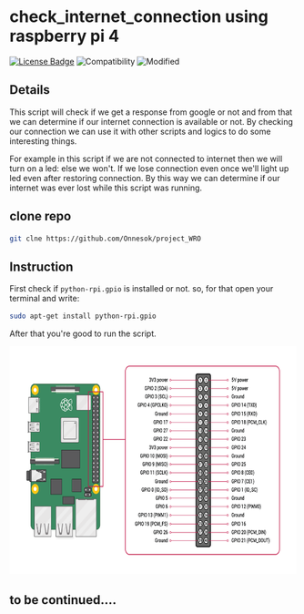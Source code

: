 # check_internet_connection using raspberry pi 4

[![License Badge](https://img.shields.io/badge/license-MIT-blue.svg)](LICENSE)
![Compatibility](https://img.shields.io/badge/python-3-brightgreen.svg)
![Modified](https://img.shields.io/badge/Coverage-working-orange)

## Details

This script will check if we get a response from google or not and from that we can determine if our internet connection is available or not. By checking our connection we can use it with other scripts and logics to do some interesting things.


For example in this script if we are not connected to internet then we will turn on a led: else we won't. If we lose connection even once we'll light up led even after restoring connection. By this way we can determine if our internet was ever lost while this script was running.


## clone repo

```bash
git clne https://github.com/Onnesok/project_WRO
```

## Instruction
First check if ```python-rpi.gpio```  is installed or not. so, for that open your terminal and write:
```bash
sudo apt-get install python-rpi.gpio
```
After that you're good to run the script.

<img src="https://github.com/Onnesok/check_internet_connection/blob/main/raspberry/raspberry_pi_gpio.png" alt="Avatar" clas="center" width="800" height="400" />


## to be continued....

